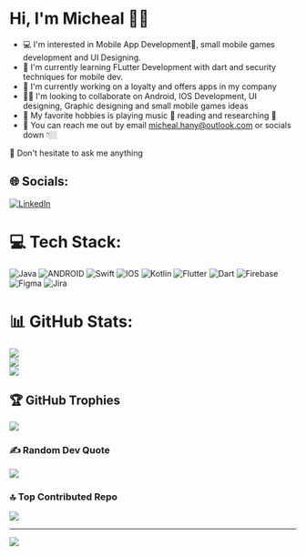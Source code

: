 # Hi, I'm Micheal 👋🏼
- 💻 I'm interested in Mobile App Development📱, small mobile games development and UI Designing.
- 🌱 I'm currently learning FLutter Development with dart and security techniques for mobile dev.
- 📲 I'm currently working on a loyalty and offers apps in my company
- ✌🏼 I'm looking to collaborate on Android, IOS Development, UI designing, Graphic designing and small mobile games ideas
- 🎷 My favorite hobbies is playing music 🎵 reading and researching 📖
- 📧 You can reach me out by email micheal.hany@outlook.com or socials down 👇🏼

📢 Don't hesitate to ask me anything


## 🌐 Socials:
[![LinkedIn](https://img.shields.io/badge/LinkedIn-%230077B5.svg?logo=linkedin&logoColor=white)](https://linkedin.com/in/micheal-hany)

# 💻 Tech Stack:
![Java](https://img.shields.io/badge/java-%23ED8B00.svg?style=for-the-badge&logo=java&logoColor=white) ![ANDROID](https://img.shields.io/badge/android-%2320232a.svg?style=for-the-badge&logo=android&logoColor=%a4c639) ![Swift](https://img.shields.io/badge/swift-F54A2A?style=for-the-badge&logo=swift&logoColor=white) ![IOS](https://img.shields.io/badge/IOS-%2320232a.svg?style=for-the-badge&logo=apple&logoColor=white) ![Kotlin](https://img.shields.io/badge/kotlin-%230095D5.svg?style=for-the-badge&logo=kotlin&logoColor=white) ![Flutter](https://img.shields.io/badge/Flutter-%2302569B.svg?style=for-the-badge&logo=Flutter&logoColor=white) ![Dart](https://img.shields.io/badge/dart-%230175C2.svg?style=for-the-badge&logo=dart&logoColor=white) ![Firebase](https://img.shields.io/badge/firebase-%23039BE5.svg?style=for-the-badge&logo=firebase) 	![Figma](https://img.shields.io/badge/figma-%23F24E1E.svg?style=for-the-badge&logo=figma&logoColor=white) ![Jira](https://img.shields.io/badge/jira-%230A0FFF.svg?style=for-the-badge&logo=jira&logoColor=white)
# 📊 GitHub Stats:
![](https://github-readme-stats.vercel.app/api?username=micheal1hany&theme=dark&hide_border=false&include_all_commits=true&count_private=true)<br/>
![](https://github-readme-streak-stats.herokuapp.com/?user=micheal1hany&theme=dark&hide_border=false)<br/>
![](https://github-readme-stats.vercel.app/api/top-langs/?username=micheal1hany&theme=dark&hide_border=false&include_all_commits=true&count_private=true&layout=compact)

## 🏆 GitHub Trophies
![](https://github-profile-trophy.vercel.app/?username=micheal1hany&theme=radical&no-frame=false&no-bg=true&margin-w=4)

### ✍️ Random Dev Quote
![](https://quotes-github-readme.vercel.app/api?type=horizontal&theme=radical)

### 🔝 Top Contributed Repo
![](https://github-contributor-stats.vercel.app/api?username=micheal1hany&limit=5&theme=dark&combine_all_yearly_contributions=true)

---
[![](https://visitcount.itsvg.in/api?id=micheal1hany&icon=0&color=3)](https://visitcount.itsvg.in)

<!-- Proudly created with GPRM ( https://gprm.itsvg.in ) -->
